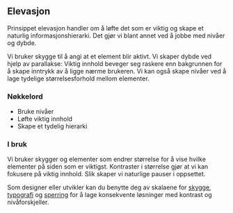 ## Elevasjon

Prinsippet elevasjon handler om å løfte det som er viktig og skape et naturlig informasjonshierarki. Det gjør vi blant annet ved å jobbe med nivåer og dybde.

Vi bruker skygge til å angi at et element blir aktivt. Vi skaper dybde ved hjelp av parallakse: Viktig innhold beveger seg raskere enn bakgrunnen for å skape inntrykk av å ligge nærme brukeren. Vi kan også skape nivåer ved å lage tydelige størrelsesforhold mellom elementer.

### Nøkkelord

-   Bruke nivåer
-   Løfte viktig innhold
-   Skape et tydelig hierarki

### I bruk

Vi bruker skygger og elementer som endrer størrelse for å vise hvilke elementer på siden som er viktigst. Kontraster i størrelse gjør at vi kan fokusere på viktig innhold. Slik skaper vi naturlige pauser i oppsettet.

Som designer eller utvikler kan du benytte deg av skalaene for [skygge](), [typografi]() og [sperring]() for å lage konsekvente løsninger med kontrast og nivåforskjeller.
